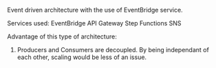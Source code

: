 Event driven architecture with the use of EventBridge service.

Services used:
EventBridge
API Gateway
Step Functions
SNS

Advantage of this type of architecture:
1. Producers and Consumers are decoupled. By being independant of each other, scaling would be less of an issue.

